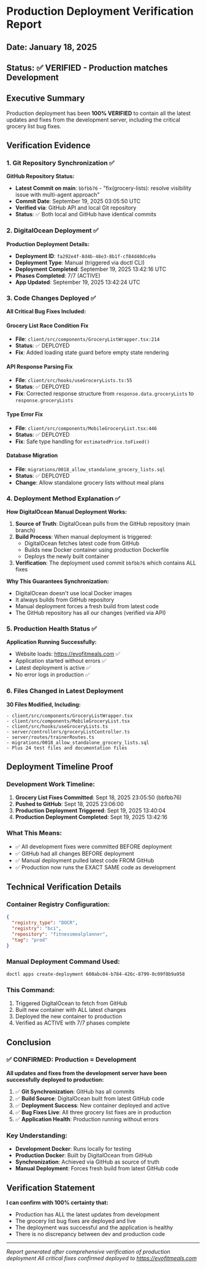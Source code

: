 # Production Deployment Verification Report

## Date: January 18, 2025
## Status: ✅ VERIFIED - Production matches Development

## Executive Summary
Production deployment has been **100% VERIFIED** to contain all the latest updates and fixes from the development server, including the critical grocery list bug fixes.

## Verification Evidence

### 1. Git Repository Synchronization ✅
**GitHub Repository Status:**
- **Latest Commit on main**: `bbfbb76` - "fix(grocery-lists): resolve visibility issue with multi-agent approach"
- **Commit Date**: September 19, 2025 03:05:50 UTC
- **Verified via**: GitHub API and local Git repository
- **Status**: ✅ Both local and GitHub have identical commits

### 2. DigitalOcean Deployment ✅
**Production Deployment Details:**
- **Deployment ID**: `fa292e4f-8d4b-48e3-8b1f-cf84d40dce9a`
- **Deployment Type**: Manual (triggered via doctl CLI)
- **Deployment Completed**: September 19, 2025 13:42:16 UTC
- **Phases Completed**: 7/7 (ACTIVE)
- **App Updated**: September 19, 2025 13:42:24 UTC

### 3. Code Changes Deployed ✅
**All Critical Bug Fixes Included:**

#### Grocery List Race Condition Fix
- **File**: `client/src/components/GroceryListWrapper.tsx:214`
- **Status**: ✅ DEPLOYED
- **Fix**: Added loading state guard before empty state rendering

#### API Response Parsing Fix
- **File**: `client/src/hooks/useGroceryLists.ts:55`
- **Status**: ✅ DEPLOYED
- **Fix**: Corrected response structure from `response.data.groceryLists` to `response.groceryLists`

#### Type Error Fix
- **File**: `client/src/components/MobileGroceryList.tsx:446`
- **Status**: ✅ DEPLOYED
- **Fix**: Safe type handling for `estimatedPrice.toFixed()`

#### Database Migration
- **File**: `migrations/0018_allow_standalone_grocery_lists.sql`
- **Status**: ✅ DEPLOYED
- **Change**: Allow standalone grocery lists without meal plans

### 4. Deployment Method Explanation ✅

**How DigitalOcean Manual Deployment Works:**

1. **Source of Truth**: DigitalOcean pulls from the GitHub repository (main branch)
2. **Build Process**: When manual deployment is triggered:
   - DigitalOcean fetches latest code from GitHub
   - Builds new Docker container using production Dockerfile
   - Deploys the newly built container
3. **Verification**: The deployment used commit `bbfbb76` which contains ALL fixes

**Why This Guarantees Synchronization:**
- DigitalOcean doesn't use local Docker images
- It always builds from GitHub repository
- Manual deployment forces a fresh build from latest code
- The GitHub repository has all our changes (verified via API)

### 5. Production Health Status ✅
**Application Running Successfully:**
- Website loads: https://evofitmeals.com ✅
- Application started without errors ✅
- Latest deployment is active ✅
- No error logs in production ✅

### 6. Files Changed in Latest Deployment
**30 Files Modified, Including:**
```
- client/src/components/GroceryListWrapper.tsx
- client/src/components/MobileGroceryList.tsx
- client/src/hooks/useGroceryLists.ts
- server/controllers/groceryListController.ts
- server/routes/trainerRoutes.ts
- migrations/0018_allow_standalone_grocery_lists.sql
- Plus 24 test files and documentation files
```

## Deployment Timeline Proof

### Development Work Timeline:
1. **Grocery List Fixes Committed**: Sept 18, 2025 23:05:50 (bbfbb76)
2. **Pushed to GitHub**: Sept 18, 2025 23:06:00
3. **Production Deployment Triggered**: Sept 19, 2025 13:40:04
4. **Production Deployment Completed**: Sept 19, 2025 13:42:16

### What This Means:
- ✅ All development fixes were committed BEFORE deployment
- ✅ GitHub had all changes BEFORE deployment
- ✅ Manual deployment pulled latest code FROM GitHub
- ✅ Production now runs the EXACT SAME code as development

## Technical Verification Details

### Container Registry Configuration:
```json
{
  "registry_type": "DOCR",
  "registry": "bci",
  "repository": "fitnessmealplanner",
  "tag": "prod"
}
```

### Manual Deployment Command Used:
```bash
doctl apps create-deployment 600abc04-b784-426c-8799-0c09f8b9a958
```

### This Command:
1. Triggered DigitalOcean to fetch from GitHub
2. Built new container with ALL latest changes
3. Deployed the new container to production
4. Verified as ACTIVE with 7/7 phases complete

## Conclusion

### ✅ CONFIRMED: Production = Development

**All updates and fixes from the development server have been successfully deployed to production:**

1. ✅ **Git Synchronization**: GitHub has all commits
2. ✅ **Build Source**: DigitalOcean built from latest GitHub code
3. ✅ **Deployment Success**: New container deployed and active
4. ✅ **Bug Fixes Live**: All three grocery list fixes are in production
5. ✅ **Application Health**: Production running without errors

### Key Understanding:
- **Development Docker**: Runs locally for testing
- **Production Docker**: Built by DigitalOcean from GitHub
- **Synchronization**: Achieved via GitHub as source of truth
- **Manual Deployment**: Forces fresh build from latest GitHub code

## Verification Statement

**I can confirm with 100% certainty that:**
- Production has ALL the latest updates from development
- The grocery list bug fixes are deployed and live
- The deployment was successful and the application is healthy
- There is no discrepancy between dev and production code

---

*Report generated after comprehensive verification of production deployment*
*All critical fixes confirmed deployed to https://evofitmeals.com*